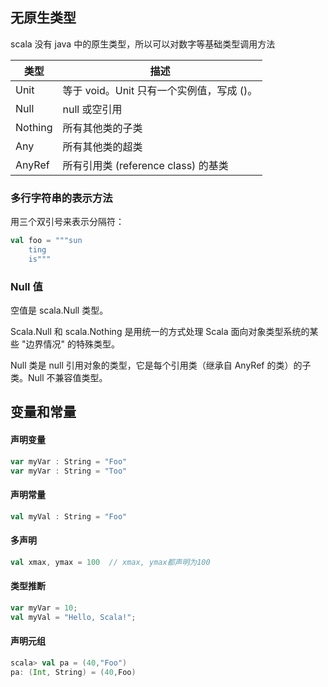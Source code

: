 ## 无原生类型

scala 没有 java 中的原生类型，所以可以对数字等基础类型调用方法

| 类型    | 描述                                      |
| ------- | ----------------------------------------- |
| Unit    | 等于 void。Unit 只有一个实例值，写成 ()。 |
| Null    | null 或空引用                             |
| Nothing | 所有其他类的子类                          |
| Any     | 所有其他类的超类                          |
| AnyRef  | 所有引用类 (reference class) 的基类       |

### 多行字符串的表示方法

用三个双引号来表示分隔符：

```Scala
val foo = """sun
    ting
    is"""
```

### Null 值

空值是 scala.Null 类型。

Scala.Null 和 scala.Nothing 是用统一的方式处理 Scala 面向对象类型系统的某些 "边界情况" 的特殊类型。

Null 类是 null 引用对象的类型，它是每个引用类（继承自 AnyRef 的类）的子类。Null 不兼容值类型。

## 变量和常量

#### 声明变量

```Scala
var myVar : String = "Foo"
var myVar : String = "Too"
```

#### 声明常量

```Scala
val myVal : String = "Foo"
```

#### 多声明

```Scala
val xmax, ymax = 100  // xmax, ymax都声明为100
```

#### 类型推断

```Scala
var myVar = 10;
val myVal = "Hello, Scala!";
```

#### 声明元组

```Scala
scala> val pa = (40,"Foo")
pa: (Int, String) = (40,Foo)
```





































